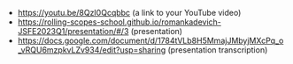 - https://youtu.be/8QzI0Qcqbbc (a link to your YouTube video) 
- https://rolling-scopes-school.github.io/romankadevich-JSFE2023Q1/presentation/#/3 (presentation)
- https://docs.google.com/document/d/1784tVLb8H5MmajJMbyjMXcPq_o_vRQU6mzpkvLZv934/edit?usp=sharing (presentation transcription)
